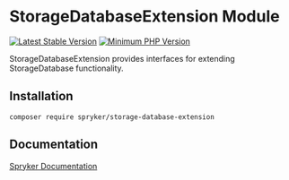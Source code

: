 # StorageDatabaseExtension Module
[![Latest Stable Version](https://poser.pugx.org/spryker/storage-database-extension/v/stable.svg)](https://packagist.org/packages/spryker/storage-database-extension)
[![Minimum PHP Version](https://img.shields.io/badge/php-%3E%3D%207.3-8892BF.svg)](https://php.net/)

StorageDatabaseExtension provides interfaces for extending StorageDatabase functionality.

## Installation

```
composer require spryker/storage-database-extension
```

## Documentation

[Spryker Documentation](https://documentation.spryker.com/module_guide/overview.htm)
